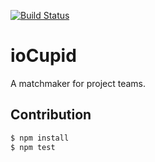 [![Build Status](https://travis-ci.org/brooksn/iocupid.svg?branch=master)](https://travis-ci.org/brooksn/iocupid)

# ioCupid
A matchmaker for project teams.

## Contribution

```js
$ npm install 
$ npm test
```
